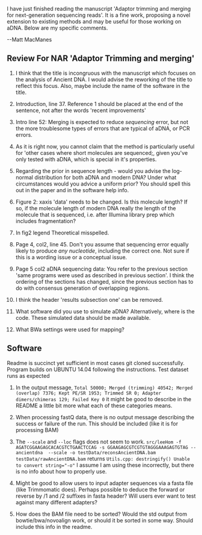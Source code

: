 I have just finished reading the manuscript 'Adaptor trimming and merging for next-generation sequencing reads'. It is a fine work, proposing a novel extension to existing methods and may be useful for those working on aDNA. Below are my specific comments. 

--Matt MacManes


Review For NAR 'Adaptor Trimming and merging'
--

1. I think that the title is incongruous with the manuscript which focuses on the analysis of Ancient DNA. I would advise the reworking of the title to reflect this focus. Also, maybe include the name of the software in the title.

2. Introduction, line 37. Reference 1 should be placed at the end of the sentence, not after the words 'recent improvements'

3. Intro line 52: Merging is expected to reduce *sequencing* error, but not the more troublesome types of errors that are typical of aDNA, or PCR errors.

4. As it is right now, you cannot claim that the method is particularly useful for 'other cases where short molecules are sequenced;, given you've only tested with aDNA, which is special in it's properties. 

5. Regarding the prior in sequence length - would you advise the log-normal distribution for both aDNA and modern DNA? Under what circumstances would you advice a uniform prior? You should spell this out in the paper and in the software help info. 

6. Figure 2: xaxis 'data' needs to be changed. Is this molecule length? If so, if the molecule length of modern DNA really the length of the molecule that is sequenced, i.e. after Illumina library prep which includes fragmentation?

7. In fig2 legend Theoretical misspelled.

8. Page 4, col2, line 45. Don't you assume that sequencing error equally likely to produce *any nucleotide*, including the correct one. Not sure if this is a wording issue or a conceptual issue.

9. Page 5 col2 aDNA sequencing data: You refer to the previous section 'same programs were used as described in previous section'. I think the ordering of the sections has changed, since the previous section has to do with consensus generation of overlapping regions. 

10. I think the header 'results subsection one' can be removed.

11. What software did you use to simulate aDNA? Alternatively, where is the code. These simulated data should be made available.  

12. What BWa settings were used for mapping?

Software
--
Readme is succinct yet sufficient in most cases
git cloned successfully. 
Program builds on UBUNTU 14.04 following the instructions.
Test dataset runs as expected


1. In the output message, `Total 50000; Merged (trimming) 40542; Merged (overlap) 7376; Kept PE/SR 1953; Trimmed SR 0; Adapter dimers/chimeras 129; Failed Key 0` it might be good to describe in the README a little bit more what each of these categories means. 

2. When processing fastQ data, there is no output message describing the success or failure of the run. This should be included (like it is for processing BAM)

3. The `--scale` and `--loc` flags does not seem to work. `src/leeHom -f AGATCGGAAGAGCACACGTCTGAACTCCAG -s GGAAGAGCGTCGTGTAGGGAAAGAGTGTAG --ancientdna  --scale -o testData/reconsAncientDNA.bam testData/rawAncientDNA.bam` returns `Utils.cpp: destringify() Unable to convert string="-o"` I assume I am using these incorrectly, but there is no info about how to properly use.

4. Might be good to allow users to input adapter sequences via a fasta file (like Trimmomatic does). Perhaps possible to deduce the forward or reverse by /1 and /2 suffixes in fasta header? Will users ever want to test against many different adapters?

5. How does the BAM file need to be sorted? Would the std output from bowtie/bwa/novoalign work, or should it be sorted in some way. Should include this info in the readme.